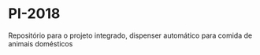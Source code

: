 # PI-2018
Repositório para o projeto integrado, dispenser automático para comida de animais domésticos

